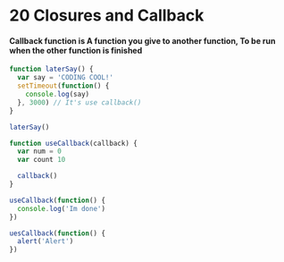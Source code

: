 # 20 Closures and Callback

#### Callback function is A function you give to another function, To be run when the other function is finished

```javascript
function laterSay() {
  var say = 'CODING COOL!'
  setTimeout(function() {
    console.log(say)
  }, 3000) // It's use callback()
}

laterSay()

function useCallback(callback) {
  var num = 0
  var count 10

  callback()
}

useCallback(function() {
  console.log('Im done')
})

uesCallback(function() {
  alert('Alert')
})
```